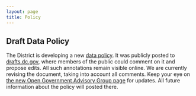 ```yaml
---
layout: page
title: Policy
---
```


## Draft Data Policy

The District is developing a new [data policy](https://drafts.dc.gov/docs/district-of-columbia-data-policy-draft). It was publicly posted to [drafts.dc.gov](https://drafts.dc.gov/docs/district-of-columbia-data-policy-draft), where members of the public could comment on it and propose edits. All such annotations remain visible online. We are currently revising the document, taking into account all comments. Keep your eye on [the new Open Government Advisory Group page](http://ogag.dc.gov/) for updates. All future information about the policy will posted there. 

